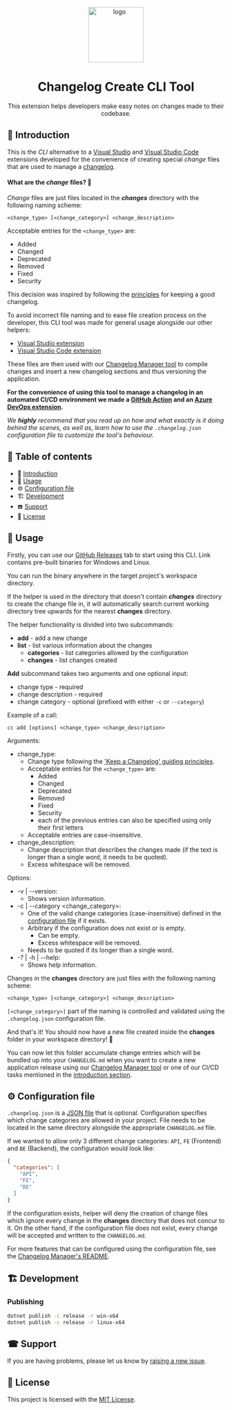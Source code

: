 <div align="center">
  <a style="display: inline-block;" href="https://enterwell.net" target="_blank">
    <picture>
      <source media="(prefers-color-scheme: dark)" srcset="https://enterwell.net/wp-content/uploads/2023/05/ew-logomark-color-negative-128.x48680.png">
      <img width="128" height="128" alt="logo" src="https://enterwell.net/wp-content/uploads/2023/05/ew-logomark-color-positive-128.x48680.png">
    </picture>
  </a>
  
  <h1>Changelog Create CLI Tool</h1>

  <p>This extension helps developers make easy notes on changes made to their codebase.</p>
</div>

## 🌱 Introduction
This is the *CLI* alternative to a [Visual Studio](../Enterwell.CI.Changelog.VSIX) and [Visual Studio Code](../Enterwell.CI.Changelog.VSCodeExtension) extensions developed for the convenience of creating special *change* files that are used to manage a [changelog](https://keepachangelog.com/en/1.1.0/).

#### What are the *change* files? 🤔

*Change* files are just files located in the ***changes*** directory with the following naming scheme:

```
<change_type> [<change_category>] <change_description>
```

Acceptable entries for the `<change_type>` are:

+ Added
+ Changed
+ Deprecated
+ Removed
+ Fixed
+ Security

This decision was inspired by following the [principles](https://keepachangelog.com/en/1.0.0/#how) for keeping a good changelog.

To avoid incorrect file naming and to ease file creation process on the developer, this CLI tool was made for general usage alongside our other helpers:
 + [Visual Studio extension](../Enterwell.CI.Changelog.VSIX)
 + [Visual Studio Code extension](../Enterwell.CI.Changelog.VSCodeExtension)

These files are then used with our [Changelog Manager tool](https://github.com/Enterwell/ChangelogManager/tree/main/Enterwell.CI.Changelog) to compile changes and insert a new changelog sections and thus versioning the application. 

**For the convenience of using this tool to manage a changelog in an automated CI/CD environment we made a [GitHub Action](https://github.com/Enterwell/ChangelogManager-GitHub-Action) and an [Azure DevOps extension](https://github.com/Enterwell/ChangelogManager/tree/main/Enterwell.CI.Changelog.DevOpsExtension).**

*We **highly** recommend that you read up on how and what exactly is it doing behind the scenes, as well as, learn how to use the `.changelog.json` configuration file to customize the tool's behaviour.*


## 📖 Table of contents
+ 🌱 [Introduction](#-introduction)
+ 📝 [Usage](#-usage)
+ ⚙️ [Configuration file](#-configuration-file)
+ 🏗 [Development](#-development)
+ ☎️ [Support](#-support)
+ 🪪 [License](#-license)

## 📝 Usage

Firstly, you can use our [GitHub Releases](https://github.com/Enterwell/ChangelogManager/releases/) tab to start using this CLI. Link contains pre-built binaries for Windows and Linux.

You can run the binary anywhere in the target project's workspace directory.

If the helper is used in the directory that doesn't contain ***changes*** directory to create the change file in, it will automatically search current working directory tree upwards for the nearest **changes** directory.

The helper functionality is divided into two subcommands:
+ **add** - add a new change
+ **list** - list various information about the changes
    + **categories** - list categories allowed by the configuration
    + **changes** - list changes created

**Add** subcommand takes two arguments and one optional input:
+ change type - required
+ change description - required
+ change category - optional (prefixed with either `-c` or `--category`)

Example of a call:

```
cc add [options] <change_type> <change_description>
```

Arguments:
+ change_type: 
   + Change type following the ['Keep a Changelog' guiding principles](https://keepachangelog.com/en/1.0.0/#how).
   + Acceptable entries for the `<change_type>` are:
      + Added
      + Changed
      + Deprecated
      + Removed
      + Fixed
      + Security
      + each of the previous entries can also be specified using only their first letters
   + Acceptable entries are case-insensitive.
+ change_description:
   + Change description that describes the changes made (if the text is longer than a single word, it needs to be quoted).
   + Excess whitespace will be removed.

Options:
+ -v | --version:
   + Shows version information.
+ -c | --category <change_category>:
   + One of the valid change categories (case-insensitive) defined in the [configuration file](#-configuration-file) if it exists.
   + Arbitrary if the configuration does not exist or is empty.
      + Can be empty.
      + Excess whitespace will be removed.
   + Needs to be quoted if its longer than a single word.
+ -? | -h | --help:
   + Shows help information.

Changes in the **changes** directory are just files with the following naming scheme:

```
<change_type> [<change_category>] <change_description>
```

`[<change_category>]` part of the naming is controlled and validated using the `.changelog.json` configuration file.

And that's it! You should now have a new file created inside the **changes** folder in your workspace directory! 🎉

You can now let this folder accumulate change entries which will be bundled up into your `CHANGELOG.md` when you want to create a new application release using our [Changelog Manager tool](../Enterwell.CI.Changelog) or one of our CI/CD tasks mentioned in the [introduction section](#-introduction).

## ⚙ Configuration file
`.changelog.json` is a [JSON file](https://www.json.org/json-en.html) that is optional. Configuration specifies which change categories are allowed in your project. File needs to be located in the same directory alongside the appropriate `CHANGELOG.md` file.

If we wanted to allow only 3 different change categories: `API`, `FE` (Frontend) and `BE` (Backend), the configuration would look like:

```json
{
  "categories": [
    "API",
    "FE",
    "BE"
  ]
}
```

If the configuration exists, helper will deny the creation of change files which ignore every change in the **changes** directory that does not concur to it. On the other hand, if the configuration file does not exist, every change will be accepted and written to the `CHANGELOG.md`.

For more features that can be configured using the configuration file, see the [Changelog Manager's README](../Enterwell.CI.Changelog/README.md/#configuration-file).

## 🏗 Development

### Publishing

```bash
dotnet publish -c release -r win-x64
dotnet publish -c release -r linux-x64
```

## ☎ Support
If you are having problems, please let us know by [raising a new issue](https://github.com/Enterwell/ChangelogManager/issues/new?title=[CC]).

## 🪪 License
This project is licensed with the [MIT License](../LICENSE).
